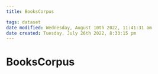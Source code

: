 ```yaml
---
title: BooksCorpus

tags: dataset 
date modified: Wednesday, August 10th 2022, 11:41:31 am
date created: Tuesday, July 26th 2022, 8:33:15 pm
---
```


# BooksCorpus

